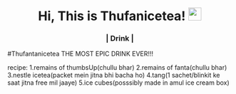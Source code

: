 <h1 align="center"> Hi, This is Thufanicetea!  <img src="https://github.com/TheDudeThatCode/TheDudeThatCode/blob/master/Assets/Hi.gif" width="29px"></h1>

<h3 align="center"> | Drink | </h3>



#Thufantanicetea
THE MOST EPIC DRINK EVER!!!

recipe:
1.remains of thumbsUp(chullu bhar)
2.remains of fanta(chullu bhar)
3.nestle icetea(packet mein jitna bhi bacha ho)
4.tang(1 sachet/blinkit ke saat jitna free mil jaaye)
5.ice cubes(posssibly made in amul ice cream box)
